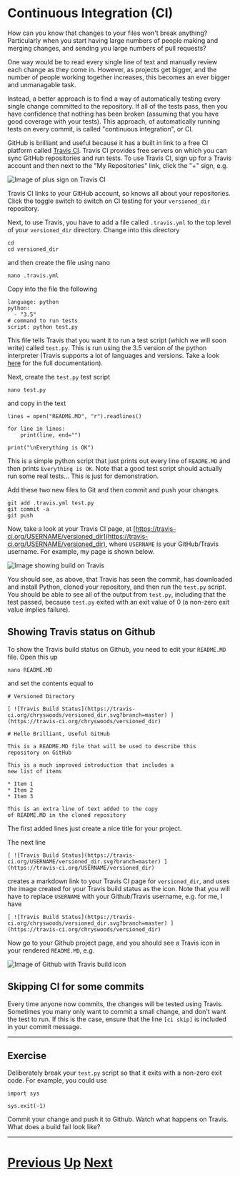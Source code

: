 ---
---

# Continuous Integration (CI)

How can you know that changes to your files won't break anything? Particularly
when you start having large numbers of people making and merging changes,
and sending you large numbers of pull requests?

One way would be to read every single line of text and manually
review each change as they come in. However, as projects get bigger,
and the number of people working together increases, this becomes an
ever bigger and unmanagable task.

Instead, a better approach is to find a way of automatically testing
every single change committed to the repository. If all of the tests
pass, then you have confidence that nothing has been broken (assuming
that you have good coverage with your tests). This approach, of
automatically running tests on every commit, is called "continuous
integration", or CI.

GitHub is brilliant and useful because it has a built in link to
a free CI platform called [Travis CI](https://travis-ci.org/). 
Travis CI provides free servers on which you can sync GitHub
repositories and run tests. To use Travis CI, sign up for a 
Travis account and then next to the "My Repositories" link,
click the "+" sign, e.g.

![Image of plus sign on Travis CI](../ci_1.jpg)

Travis CI links to your GitHub account, so knows all about your
repositories. Click the toggle switch to switch on CI testing
for your `versioned_dir` repository.

Next, to use Travis, you have to add a file called `.travis.yml`
to the top level of your `versioned_dir` directory. Change
into this directory

```
cd 
cd versioned_dir
```

and then create the file using nano

```
nano .travis.yml
```

Copy into the file the following

```
language: python
python:
  - "3.5"
# command to run tests
script: python test.py
```

This file tells Travis that you want it to run a test script (which we will soon write) 
called `test.py`. This is run using the 3.5 version of the python interpreter (Travis
supports a lot of languages and versions. Take a look 
[here](http://docs.travis-ci.com/user/getting-started/) for the full documentation).

Next, create the `test.py` test script

```
nano test.py
```

and copy in the text

```
lines = open("README.MD", "r").readlines()

for line in lines:
    print(line, end="")

print("\nEverything is OK")
```

This is a simple python script that just prints out every line of `README.MD`
and then prints `Everything is OK`. Note that a good test script should
actually run some real tests... This is just for demonstration.

Add these two new files to Git and then commit and push your changes.

```
git add .travis.yml test.py
git commit -a
git push
```

Now, take a look at your Travis CI page, at 
[https://travis-ci.org/USERNAME/versioned_dir](https://travis-ci.org/USERNAME/versioned_dir),
where `USERNAME` is your GitHub/Travis username. For example,
my page is shown below.

![Image showing build on Travis](../ci_2.jpg)

You should see, as above, that Travis has seen the commit, has downloaded
and install Python, cloned your repository, and then run the `test.py` script.
You should be able to see all of the output from `test.py`, including that
the test passed, because `test.py` exited with an exit value of 0 (a non-zero
exit value implies failure).

## Showing Travis status on Github

To show the Travis build status on Github, you need to edit your
`README.MD` file. Open this up

```
nano README.MD
```
   
and set the contents equal to

```
# Versioned Directory

[ ![Travis Build Status](https://travis-ci.org/chryswoods/versioned_dir.svg?branch=master) ]
(https://travis-ci.org/chryswoods/versioned_dir)

# Hello Brilliant, Useful GitHub

This is a README.MD file that will be used to describe this
repository on GitHub

This is a much improved introduction that includes a 
new list of items

* Item 1
* Item 2
* Item 3

This is an extra line of text added to the copy 
of README.MD in the cloned repository
```

The first added lines just create a nice title for your project.

The next line

```
[ ![Travis Build Status](https://travis-ci.org/USERNAME/versioned_dir.svg?branch=master) ]
(https://travis-ci.org/USERNAME/versioned_dir)
```

creates a markdown link to your Travis CI page for `versioned_dir`, and uses the 
image created for your Travis build status as the icon. Note that you will have
to replace `USERNAME` with your Github/Travis username, e.g. for me, I have

```
[ ![Travis Build Status](https://travis-ci.org/chryswoods/versioned_dir.svg?branch=master) ]
(https://travis-ci.org/chryswoods/versioned_dir)
```

Now go to your Github project page, and you should see a Travis icon
in your rendered `README.MD`, e.g.

![Image of Github with Travis build icon](../ci_3.jpg)

## Skipping CI for some commits

Every time anyone now commits, the changes will be tested using Travis.
Sometimes you many only want to commit a small change, and don't want the
test to run. If this is the case, ensure that the line `[ci skip]` is included
in your commit message.

***

## Exercise

Deliberately break your `test.py` script so that it exits with a non-zero
exit code. For example, you could use

```
import sys

sys.exit(-1)
```

Commit your change and push it to Github. Watch what happens on Travis.
What does a build fail look like?

***

# [Previous](../pull) [Up](../README) [Next](../whatnext)
